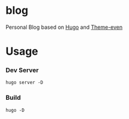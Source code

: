 # blog
Personal Blog based on [Hugo](https://gohugo.io) and [Theme-even](https://themes.gohugo.io/hugo-theme-even/)

# Usage

### Dev Server
`hugo server -D`

### Build 
`hugo -D`
